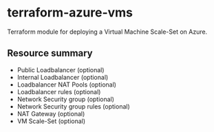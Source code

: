 # terraform-azure-vms

Terraform module for deploying a Virtual Machine Scale-Set on Azure.

## Resource summary

* Public Loadbalancer (optional)
* Internal Loadbalancer (optional)
* Loadbalancer NAT Pools (optional)
* Loadbalancer rules (optional)
* Network Security group (optional)
* Network Security group rules (optional)
* NAT Gateway (optional)
* VM Scale-Set (optional)
